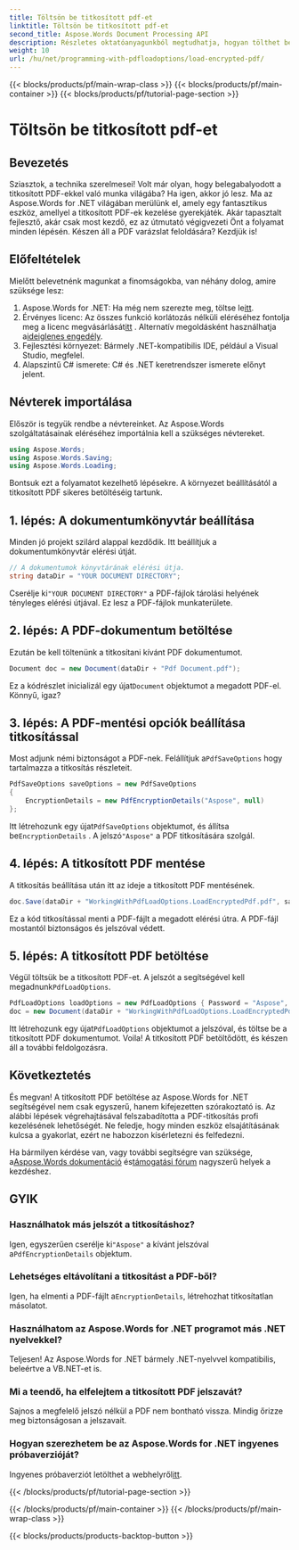 ```yaml
---
title: Töltsön be titkosított pdf-et
linktitle: Töltsön be titkosított pdf-et
second_title: Aspose.Words Document Processing API
description: Részletes oktatóanyagunkból megtudhatja, hogyan tölthet be titkosított PDF-fájlokat az Aspose.Words for .NET használatával. Sajátítsa el a PDF titkosítást és visszafejtést pillanatok alatt.
weight: 10
url: /hu/net/programming-with-pdfloadoptions/load-encrypted-pdf/
---
```


{{< blocks/products/pf/main-wrap-class >}}
{{< blocks/products/pf/main-container >}}
{{< blocks/products/pf/tutorial-page-section >}}

# Töltsön be titkosított pdf-et

## Bevezetés

Sziasztok, a technika szerelmesei! Volt már olyan, hogy belegabalyodott a titkosított PDF-ekkel való munka világába? Ha igen, akkor jó lesz. Ma az Aspose.Words for .NET világában merülünk el, amely egy fantasztikus eszköz, amellyel a titkosított PDF-ek kezelése gyerekjáték. Akár tapasztalt fejlesztő, akár csak most kezdő, ez az útmutató végigvezeti Önt a folyamat minden lépésén. Készen áll a PDF varázslat feloldására? Kezdjük is!

## Előfeltételek

Mielőtt belevetnénk magunkat a finomságokba, van néhány dolog, amire szüksége lesz:

1.  Aspose.Words for .NET: Ha még nem szerezte meg, töltse le[itt](https://releases.aspose.com/words/net/).
2.  Érvényes licenc: Az összes funkció korlátozás nélküli eléréséhez fontolja meg a licenc megvásárlását[itt](https://purchase.aspose.com/buy) . Alternatív megoldásként használhatja a[ideiglenes engedély](https://purchase.aspose.com/temporary-license/).
3. Fejlesztési környezet: Bármely .NET-kompatibilis IDE, például a Visual Studio, megfelel.
4. Alapszintű C# ismerete: C# és .NET keretrendszer ismerete előnyt jelent.

## Névterek importálása

Először is tegyük rendbe a névtereinket. Az Aspose.Words szolgáltatásainak eléréséhez importálnia kell a szükséges névtereket.

```csharp
using Aspose.Words;
using Aspose.Words.Saving;
using Aspose.Words.Loading;
```

Bontsuk ezt a folyamatot kezelhető lépésekre. A környezet beállításától a titkosított PDF sikeres betöltéséig tartunk.

## 1. lépés: A dokumentumkönyvtár beállítása

Minden jó projekt szilárd alappal kezdődik. Itt beállítjuk a dokumentumkönyvtár elérési útját.

```csharp
// A dokumentumok könyvtárának elérési útja.
string dataDir = "YOUR DOCUMENT DIRECTORY";
```

 Cserélje ki`"YOUR DOCUMENT DIRECTORY"` a PDF-fájlok tárolási helyének tényleges elérési útjával. Ez lesz a PDF-fájlok munkaterülete.

## 2. lépés: A PDF-dokumentum betöltése

Ezután be kell töltenünk a titkosítani kívánt PDF dokumentumot. 

```csharp
Document doc = new Document(dataDir + "Pdf Document.pdf");
```

 Ez a kódrészlet inicializál egy újat`Document` objektumot a megadott PDF-el. Könnyű, igaz?

## 3. lépés: A PDF-mentési opciók beállítása titkosítással

 Most adjunk némi biztonságot a PDF-nek. Felállítjuk a`PdfSaveOptions` hogy tartalmazza a titkosítás részleteit.

```csharp
PdfSaveOptions saveOptions = new PdfSaveOptions
{
    EncryptionDetails = new PdfEncryptionDetails("Aspose", null)
};
```

 Itt létrehozunk egy újat`PdfSaveOptions` objektumot, és állítsa be`EncryptionDetails` . A jelszó`"Aspose"` a PDF titkosítására szolgál.

## 4. lépés: A titkosított PDF mentése

A titkosítás beállítása után itt az ideje a titkosított PDF mentésének.

```csharp
doc.Save(dataDir + "WorkingWithPdfLoadOptions.LoadEncryptedPdf.pdf", saveOptions);
```

Ez a kód titkosítással menti a PDF-fájlt a megadott elérési útra. A PDF-fájl mostantól biztonságos és jelszóval védett.

## 5. lépés: A titkosított PDF betöltése

 Végül töltsük be a titkosított PDF-et. A jelszót a segítségével kell megadnunk`PdfLoadOptions`.

```csharp
PdfLoadOptions loadOptions = new PdfLoadOptions { Password = "Aspose", LoadFormat = LoadFormat.Pdf };
doc = new Document(dataDir + "WorkingWithPdfLoadOptions.LoadEncryptedPdf.pdf", loadOptions);
```

 Itt létrehozunk egy újat`PdfLoadOptions` objektumot a jelszóval, és töltse be a titkosított PDF dokumentumot. Voila! A titkosított PDF betöltődött, és készen áll a további feldolgozásra.

## Következtetés

És megvan! A titkosított PDF betöltése az Aspose.Words for .NET segítségével nem csak egyszerű, hanem kifejezetten szórakoztató is. Az alábbi lépések végrehajtásával felszabadította a PDF-titkosítás profi kezelésének lehetőségét. Ne feledje, hogy minden eszköz elsajátításának kulcsa a gyakorlat, ezért ne habozzon kísérletezni és felfedezni.

 Ha bármilyen kérdése van, vagy további segítségre van szüksége, a[Aspose.Words dokumentáció](https://reference.aspose.com/words/net/) és[támogatási fórum](https://forum.aspose.com/c/words/8) nagyszerű helyek a kezdéshez.

## GYIK

### Használhatok más jelszót a titkosításhoz?
 Igen, egyszerűen cserélje ki`"Aspose"` a kívánt jelszóval a`PdfEncryptionDetails` objektum.

### Lehetséges eltávolítani a titkosítást a PDF-ből?
Igen, ha elmenti a PDF-fájlt a`EncryptionDetails`, létrehozhat titkosítatlan másolatot.

### Használhatom az Aspose.Words for .NET programot más .NET nyelvekkel?
Teljesen! Az Aspose.Words for .NET bármely .NET-nyelvvel kompatibilis, beleértve a VB.NET-et is.

### Mi a teendő, ha elfelejtem a titkosított PDF jelszavát?
Sajnos a megfelelő jelszó nélkül a PDF nem bontható vissza. Mindig őrizze meg biztonságosan a jelszavait.

### Hogyan szerezhetem be az Aspose.Words for .NET ingyenes próbaverzióját?
 Ingyenes próbaverziót letölthet a webhelyről[itt](https://releases.aspose.com/).

{{< /blocks/products/pf/tutorial-page-section >}}

{{< /blocks/products/pf/main-container >}}
{{< /blocks/products/pf/main-wrap-class >}}

{{< blocks/products/products-backtop-button >}}
